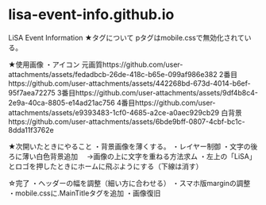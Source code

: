 # lisa-event-info.github.io
LiSA Event Information
★タグについて
pタグはmobile.cssで無効化されている。



★使用画像
・アイコン
元画質https://github.com/user-attachments/assets/fedadbcb-26de-418c-b65e-099af986e382
2番目https://github.com/user-attachments/assets/442268bd-673d-4014-b6ef-95f7aea72275
3番目https://github.com/user-attachments/assets/9df4b8c4-2e9a-40ca-8805-e14ad21ac756
4番目https://github.com/user-attachments/assets/e9393483-1cf0-4685-a2ce-a0aec929cb29
白背景https://github.com/user-attachments/assets/6bde9bff-0807-4cbf-bc1c-8dda11f3762e



★次開いたときにやること
・背景画像を薄くする。
・レイヤー制御
・文字の後ろに薄い白色背景追加
　→画像の上に文字を重ねる方法求ム
・左上の「LiSA」とロゴを押したときにホームに飛ぶようにする（下線は消す）


☆完了
・ヘッダーの幅を調整（細い方に合わせる）
・スマホ版marginの調整
・mobile.cssに.MainTitleタグを追加
・画像復旧